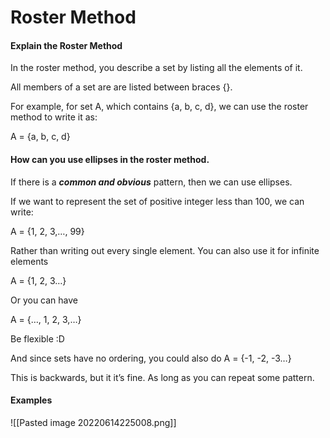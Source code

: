 # Roster Method 

#### Explain the Roster Method

In the roster method, you describe a set by listing all the elements of it. 

All members of a set are  are listed between braces {}. 

For example, for set A, which contains {a, b, c, d}, we can use the roster method to write it as: 

A = {a, b, c, d}


#### How can you use ellipses in the roster method. 

If there is a ***common  and obvious*** pattern, then we can use ellipses. 

If we want to represent the set of positive integer less than 100, we can write: 

A = {1, 2, 3,…, 99}

Rather than writing out every single element. 
You can also use it for infinite elements

A = {1, 2, 3…}

Or you can have

A = {…, 1, 2, 3,…}

Be flexible :D

And since sets have no ordering, you could also do
A = {-1, -2, -3…}

This is backwards, but it it’s fine. As long as you can repeat some pattern. 

#### Examples

![[Pasted image 20220614225008.png]]

